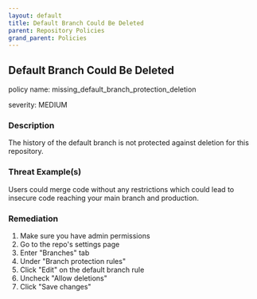 ```yaml
---
layout: default
title: Default Branch Could Be Deleted
parent: Repository Policies
grand_parent: Policies
---
```



## Default Branch Could Be Deleted
policy name: missing_default_branch_protection_deletion

severity: MEDIUM

### Description
The history of the default branch is not protected against deletion for this repository.

### Threat Example(s)
Users could merge code without any restrictions which could lead to insecure code reaching your main branch and production.



### Remediation
1. Make sure you have admin permissions
2. Go to the repo's settings page
3. Enter "Branches" tab
4. Under "Branch protection rules"
5. Click "Edit" on the default branch rule
6. Uncheck "Allow deletions"
7. Click "Save changes"



